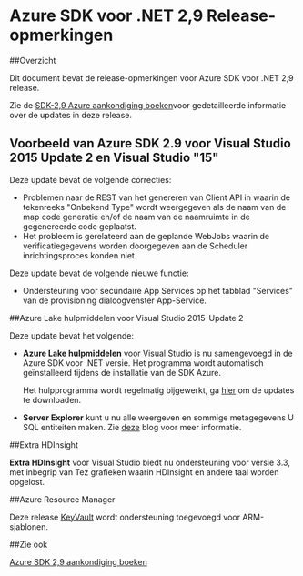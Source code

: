 <properties 
   pageTitle="Azure SDK voor .NET 2,9 Release-opmerkingen" 
   description="Azure SDK voor .NET 2,9 Release-opmerkingen" 
   services="app-service\web" 
   documentationCenter=".net" 
   authors="Juliako" 
   manager="erikre" 
   editor=""/>

<tags
   ms.service="app-service"
   ms.devlang="multiple"
   ms.topic="article"
   ms.tgt_pltfrm="na"
   ms.workload="integration" 
   ms.date="10/17/2016"
   ms.author="juliako"/>

# <a name="azure-sdk-for-net-29-release-notes"></a>Azure SDK voor .NET 2,9 Release-opmerkingen

##<a name="overview"></a>Overzicht

Dit document bevat de release-opmerkingen voor Azure SDK voor .NET 2,9 release. 

Zie de [SDK-2,9 Azure aankondiging boeken](https://azure.microsoft.com/blog/announcing-visual-studio-azure-tools-and-sdk-2-9/)voor gedetailleerde informatie over de updates in deze release.

## <a name="azure-sdk-29-for-visual-studio-2015-update-2-and-visual-studio-15-preview"></a>Voorbeeld van Azure SDK 2.9 voor Visual Studio 2015 Update 2 en Visual Studio "15"
 
Deze update bevat de volgende correcties:

- Problemen naar de REST van het genereren van Client API in waarin de tekenreeks "Onbekend Type" wordt weergegeven als de naam van de map code generatie en/of de naam van de naamruimte in de gegenereerde code geplaatst.
- Het probleem is gerelateerd aan de geplande WebJobs waarin de verificatiegegevens worden doorgegeven aan de Scheduler inrichtingsproces konden niet.

Deze update bevat de volgende nieuwe functie:

- Ondersteuning voor secundaire App Services op het tabblad "Services" van de provisioning dialoogvenster App-Service. 

##<a name="azure-data-lake-tools-for-visual-studio-2015-update-2"></a>Azure Lake hulpmiddelen voor Visual Studio 2015-Update 2
 
Deze update bevat het volgende:

- **Azure Lake hulpmiddelen** voor Visual Studio is nu samengevoegd in de Azure SDK voor .NET versie. Het programma wordt automatisch geïnstalleerd tijdens de installatie van de SDK Azure. 

    Het hulpprogramma wordt regelmatig bijgewerkt, ga [hier](http://aka.ms/datalaketool) om de updates te downloaden.

- **Server Explorer** kunt u nu alle weergeven en sommige metagegevens U SQL entiteiten maken. Zie [deze](https://azure.microsoft.com/documentation/services/data-lake-analytics/) blog voor meer informatie.


##<a name="hdinsight-tools"></a>Extra HDInsight 

**Extra HDInsight** voor Visual Studio biedt nu ondersteuning voor versie 3.3, met inbegrip van Tez grafieken waarin HDInsight en andere taal worden opgelost.


##<a name="azure-resource-manager"></a>Azure Resource Manager 

Deze release [KeyVault](../resource-manager-keyvault-parameter.md) wordt ondersteuning toegevoegd voor ARM-sjablonen.

##<a name="see-also"></a>Zie ook

[Azure SDK 2,9 aankondiging boeken](https://azure.microsoft.com/blog/announcing-visual-studio-azure-tools-and-sdk-2-9/)
